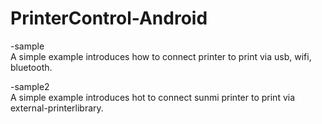 # PrinterControl-Android

-sample  
A simple example introduces how to connect printer to print via usb, wifi, bluetooth.  

-sample2  
A simple example introduces hot to connect sunmi printer to print via external-printerlibrary.
